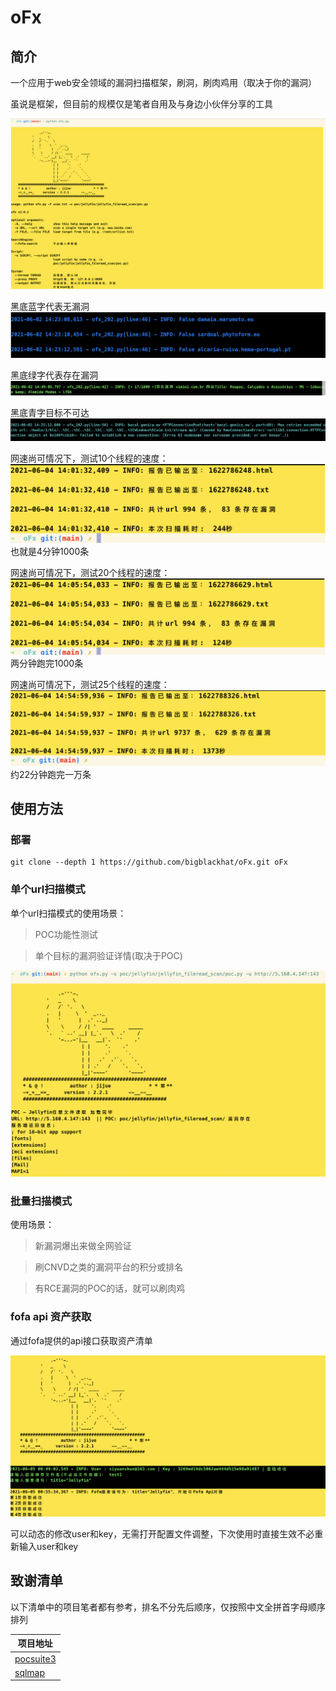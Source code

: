# oFx

## 简介
一个应用于web安全领域的漏洞扫描框架，刷洞，刷肉鸡用（取决于你的漏洞）  

虽说是框架，但目前的规模仅是笔者自用及与身边小伙伴分享的工具  

![show](img/3.png)

黑底蓝字代表无漏洞  
![show](img/1.png)

黑底绿字代表存在漏洞  
![show](img/4.png)

黑底青字目标不可达  
![show](img/2.png)

网速尚可情况下，测试10个线程的速度：
![show](img/5.png)
也就是4分钟1000条  

网速尚可情况下，测试20个线程的速度：
![show](img/6.png)
两分钟跑完1000条  

网速尚可情况下，测试25个线程的速度：
![show](img/7.png)
约22分钟跑完一万条  


## 使用方法  


### 部署

```
git clone --depth 1 https://github.com/bigblackhat/oFx.git oFx
```

### 单个url扫描模式

单个url扫描模式的使用场景：
> POC功能性测试

> 单个目标的漏洞验证详情(取决于POC)  

![show](img/8.png)

### 批量扫描模式

使用场景：  

> 新漏洞爆出来做全网验证  

> 刷CNVD之类的漏洞平台的积分或排名  

> 有RCE漏洞的POC的话，就可以刷肉鸡  

### fofa api 资产获取

通过fofa提供的api接口获取资产清单  

![show](img/9.png)

可以动态的修改user和key，无需打开配置文件调整，下次使用时直接生效不必重新输入user和key    


## 致谢清单

以下清单中的项目笔者都有参考，排名不分先后顺序，仅按照中文全拼首字母顺序排列  

|项目地址|
|-|
|[pocsuite3]()|
|[sqlmap]()|


